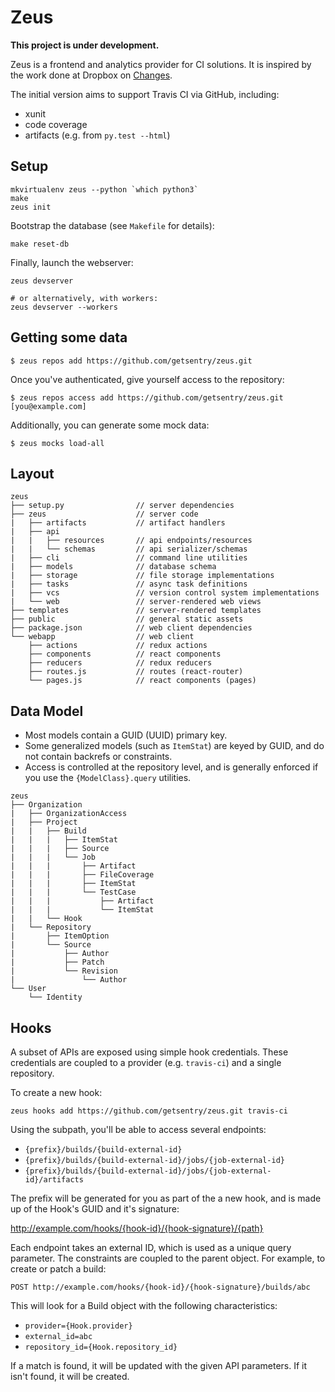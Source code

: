 # Zeus

**This project is under development.**

Zeus is a frontend and analytics provider for CI solutions. It is inspired by the work done at Dropbox on [Changes](https://github.com/dropbox/changes/).

The initial version aims to support Travis CI via GitHub, including:

- xunit
- code coverage
- artifacts (e.g. from ``py.test --html``)

## Setup

```shell
mkvirtualenv zeus --python `which python3`
make
zeus init
```

Bootstrap the database (see ``Makefile`` for details):

```shell
make reset-db
```

Finally, launch the webserver:

```shell
zeus devserver

# or alternatively, with workers:
zeus devserver --workers
```

## Getting some data

```shell
$ zeus repos add https://github.com/getsentry/zeus.git
```

Once you've authenticated, give yourself access to the repository:

```shell
$ zeus repos access add https://github.com/getsentry/zeus.git [you@example.com]
```

Additionally, you can generate some mock data:

```shell
$ zeus mocks load-all
```

## Layout

```
zeus
├── setup.py                // server dependencies
├── zeus                    // server code
|   ├── artifacts           // artifact handlers
|   ├── api
|   |   ├── resources       // api endpoints/resources
|   |   └── schemas         // api serializer/schemas
|   ├── cli                 // command line utilities
|   ├── models              // database schema
|   ├── storage             // file storage implementations
|   ├── tasks               // async task definitions
|   ├── vcs                 // version control system implementations
|   └── web                 // server-rendered web views
├── templates               // server-rendered templates
├── public                  // general static assets
├── package.json            // web client dependencies
└── webapp                  // web client
    ├── actions             // redux actions
    ├── components          // react components
    ├── reducers            // redux reducers
    ├── routes.js           // routes (react-router)
    └── pages.js            // react components (pages)
```

## Data Model

- Most models contain a GUID (UUID) primary key.
- Some generalized models (such as ``ItemStat``) are keyed by GUID, and do not contain backrefs or constraints.
- Access is controlled at the repository level, and is generally enforced if you use the ``{ModelClass}.query`` utilities.

```
zeus
├── Organization
|   ├── OrganizationAccess
|   ├── Project
|   |   ├── Build
|   |   |   ├── ItemStat
|   |   |   ├── Source
|   |   |   └── Job
|   |   |       ├── Artifact
|   |   |       ├── FileCoverage
|   |   |       ├── ItemStat
|   |   |       └── TestCase
|   |   |           ├── Artifact
|   |   |           └── ItemStat
|   |   └── Hook
|   └── Repository
|       ├── ItemOption
|       └── Source
|           ├── Author
|           ├── Patch
|           └── Revision
|               └── Author
└── User
    └── Identity
```


## Hooks

A subset of APIs are exposed using simple hook credentials. These credentials are coupled to a provider (e.g. `travis-ci`) and a single repository.

To create a new hook:

```
zeus hooks add https://github.com/getsentry/zeus.git travis-ci
```

Using the subpath, you'll be able to access several endpoints:

- `{prefix}/builds/{build-external-id}`
- `{prefix}/builds/{build-external-id}/jobs/{job-external-id}`
- `{prefix}/builds/{build-external-id}/jobs/{job-external-id}/artifacts`

The prefix will be generated for you as part of the a new hook, and is made up of the Hook's GUID and it's signature:

http://example.com/hooks/{hook-id}/{hook-signature}/{path}

Each endpoint takes an external ID, which is used as a unique query parameter. The constraints are coupled to the parent object. For example, to create or patch a build:

```
POST http://example.com/hooks/{hook-id}/{hook-signature}/builds/abc
```

This will look for a Build object with the following characteristics:

- `provider={Hook.provider}`
- `external_id=abc`
- `repository_id={Hook.repository_id}`

If a match is found, it will be updated with the given API parameters. If it isn't found, it will be created.
